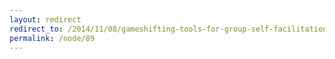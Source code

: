 ```yaml
---
layout: redirect
redirect_to: /2014/11/08/gameshifting-tools-for-group-self-facilitation
permalink: /node/89
---
```

